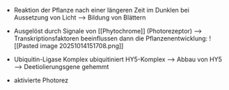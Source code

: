 - Reaktion der Pflanze nach einer längeren Zeit im Dunklen bei Aussetzung von Licht
--> Bildung von Blättern 

- Ausgelöst durch Signale von [[Phytochrome]] (Photorezeptor)
--> Transkriptionsfaktoren beeinflussen dann die Pflanzenentwicklung:
![[Pasted image 20251014151708.png]]

- Ubiquitin-Ligase Komplex ubiquitiniert HY5-Komplex --> Abbau von HY5 --> Deetiolierungsgene gehemmt 
- aktivierte Photorez